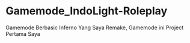 # Gamemode_IndoLight-Roleplay
Gamemode Berbasic Inferno Yang Saya Remake, Gamemode ini Project Pertama Saya
